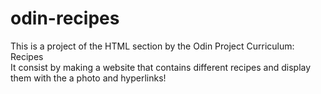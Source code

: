 # odin-recipes
This is a project of the HTML section by the Odin Project Curriculum: Recipes
<br>
It consist by making a website that contains different recipes and display them with the a photo and hyperlinks!
